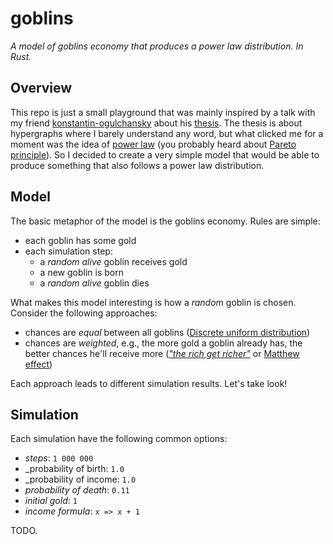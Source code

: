 # goblins

_A model of goblins economy that produces a power law distribution. In Rust._

## Overview

This repo is just a small playground that was mainly inspired by a talk with my friend [konstantin-ogulchansky](https://github.com/konstantin-ogulchansky) about his [thesis](https://github.com/konstantin-ogulchansky/hypergraphs). The thesis is about hypergraphs where I barely understand any word, but what clicked me for a moment was the idea of [power law](https://en.wikipedia.org/wiki/Power_law) (you probably heard about [Pareto principle](https://en.wikipedia.org/wiki/Pareto_principle)). So I decided to create a very simple model that would be able to produce something that also follows a power law distribution.

## Model

The basic metaphor of the model is the goblins economy. Rules are simple:
- each goblin has some gold
- each simulation step:
  * a _random alive_ goblin receives gold
  * a new goblin is born
  * a _random alive_ goblin dies

What makes this model interesting is how a _random_ goblin is chosen. Consider the following approaches:
- chances are _equal_ between all goblins ([Discrete uniform distribution](https://en.wikipedia.org/wiki/Discrete_uniform_distribution))
- chances are _weighted_, e.g., the more gold a goblin already has, the better chances he'll receive more ([_"the rich get richer"_](https://en.wikipedia.org/wiki/The_rich_get_richer_and_the_poor_get_poorer) or [Matthew effect](https://en.wikipedia.org/wiki/Matthew_effect))

Each approach leads to different simulation results. Let's take look!

## Simulation

Each simulation have the following common options:
- _steps_: `1 000 000`
- _probability of birth: `1.0`
- _probability of income: `1.0`
- _probability of death_: `0.11`
- _initial gold_: `1`
- _income formula_: `x => x + 1`

TODO.
